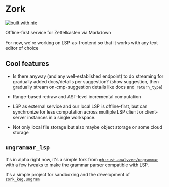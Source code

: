# Zork

[![built with nix](https://builtwithnix.org/badge.svg)](https://builtwithnix.org)

Offline-first service for Zettelkasten via Markdown

For now, we're working on LSP-as-frontend so that it works with any text editor of choice


## Cool features

- Is there anyway (and any well-established endpoint) to do streaming for gradually 
added docs/details per suggestion? (show suggestion, then gradually stream 
on-cmp-suggestion details like docs and `return_type`)

- Range-based redraw and AST-level incremental computation

- LSP as external service and our local LSP is offline-first, but can synchronize
for less computation across multiple LSP client or client-server instances in
a single workspace.

- Not only local file storage but also maybe object storage or some cloud storage

## `ungrammar_lsp`

It's in alpha right now, it's a simple fork from [`gh:rust-analyzer/ungrammar`
](https://github.com/rust-analyzer/ungrammar) with a few tweaks to make the
grammar parser compatible with LSP.

It's a simple project for sandboxing and the development of [`zork_keg.ungram`
](./markup_ungrams/zork_keg.ungram)
